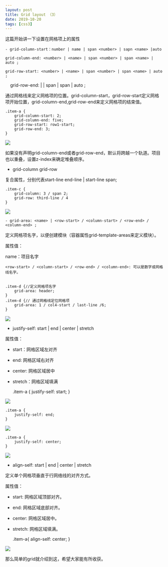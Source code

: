 ```yaml
---
layout: post
title: Grid layout （3）
date: 2019-10-20
tags: [css3]
---
```


这篇开始讲一下设置在网格项上的属性

    - grid-column-start：number | name | span <number> | sapn <name> |auto

    grid-column-end: <number> | <name> | span <number> | span <name> | auto ;
    
    grid-row-start: <number> | <name> | span <number> | span <name> | auto ;
    
    grid-row-end: <number> | <name> | span <number> | span <name> | auto ;

通过网格线来定义网格项的位置。grid-column-start，grid-row-start定义网格项开始位置，grid-column-end,grid-row-end来定义网格项的结束值。

    .item-a {
        grid-column-start: 2;
        grid-column-end: five;
        grid-row-start: row1-start;
        grid-row-end: 3;
    }

<img src="https://upload-images.jianshu.io/upload_images/3600755-40a6f4fb728860b8.png?imageMogr2/auto-orient/strip%7CimageView2/2/w/514">

如果没有声明grid-column-end或者grid-row-end，默认将跨越一个轨道。项目也以重叠，设置z-index来确定堆叠顺序。

- grid-column grid-row

复合属性，分别代表start-line end-line \| start-line span<value>;

    .item-c {
        grid-column: 3 / span 2;
        grid-row: third-line / 4
    }

<img src="https://upload-images.jianshu.io/upload_images/3600755-db745f1c6df05ee8.png?imageMogr2/auto-orient/strip%7CimageView2/2/w/514">

    - grid-area: <name> | <row-start> / <column-start> / <row-end> / <column-end> ;

定义网格项名字，以便创建模块（容器属性grid-template-areas来定义模块）。

属性值：

name：项目名字

    <row-start> / <column-start> / <row-end> / <column-end>: 可以是数字或网格线名字。


    .item-d {//定义网格项名字
        grid-area: header;
    }
    .item-d {// 通过网格线定位网格项
        grid-area: 1 / col4-start / last-line /6;
    }

<img src="https://upload-images.jianshu.io/upload_images/3600755-6a28642852962d5e.png?imageMogr2/auto-orient/">

- justify-self: start \| end \| center \| stretch

属性值：

- start：网格区域左对齐
- end: 网格区域右对齐
- center: 网格区域居中
- stretch：网格区域填满

    .item-a {
        justify-self: start;
    }

<img src="https://upload-images.jianshu.io/upload_images/3600755-37c636791f6a6be8.png?imageMogr2/auto-orient/">

    .item-a {
        justify-self: end;
    }

<img src="https://upload-images.jianshu.io/upload_images/3600755-04fda5a3cfac3b1a.png?imageMogr2/auto-orient/strip%7CimageView2/2/w/312">

    .item-a {
        justify-self: center;
    }

<img src="https://upload-images.jianshu.io/upload_images/3600755-472d19a52ccea350.png?imageMogr2/auto-orient/strip%7CimageView2/2/w/312">

- align-self: start \| end \| center \| stretch

定义单个网格项垂直于行网络线的对齐方式。

属性值：

- start: 网格区域顶部对齐。
- end: 网格区域底部对齐。
- center: 网格区域居中。
- stretch: 网格区域填满。

    .item-a{
        align-self: center;
    }

<img src="https://upload-images.jianshu.io/upload_images/3600755-97a90e03a90b245b.png?imageMogr2/auto-orient/strip%7CimageView2/2/w/312">

那么简单的grid就介绍到这，希望大家能有所收获。














